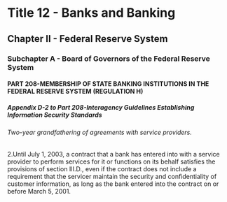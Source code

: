 
# Title 12 - Banks and Banking
## Chapter II - Federal Reserve System
### Subchapter A - Board of Governors of the Federal Reserve System
#### PART 208-MEMBERSHIP OF STATE BANKING INSTITUTIONS IN THE FEDERAL RESERVE SYSTEM (REGULATION H)
##### Appendix D-2 to Part 208-Interagency Guidelines Establishing Information Security Standards
###### Two-year grandfathering of agreements with service providers.

2.Until July 1, 2003, a contract that a bank has entered into with a service provider to perform services for it or functions on its behalf satisfies the provisions of section III.D., even if the contract does not include a requirement that the servicer maintain the security and confidentiality of customer information, as long as the bank entered into the contract on or before March 5, 2001.
